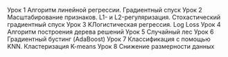 Урок 1 Алгоритм линейной регрессии. Градиентный спуск
Урок 2 Масштабирование признаков. L1- и L2-регуляризация. Стохастический градиентный спуск
Урок 3 KЛогистическая регрессия. Log Loss
Урок 4 Алгоритм построения дерева решений
Урок 5 Случайный лес
Урок 6 Градиентный бустинг (AdaBoost)
Урок 7 Классификация с помощью KNN. Кластеризация K-means
Урок 8 Снижение размерности данных
